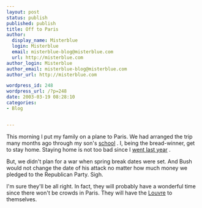 ```yaml
---
layout: post
status: publish
published: publish
title: Off to Paris
author:
  display_name: Misterblue
  login: Misterblue
  email: misterblue-blog@misterblue.com
  url: http://misterblue.com
author_login: Misterblue
author_email: misterblue-blog@misterblue.com
author_url: http://misterblue.com

wordpress_id: 248
wordpress_url: /?p=248
date: 2003-03-19 08:28:10
categories:
- Blog


---
```

<p>
This morning I put my family on a plane to Paris.  We had arranged the trip many months ago through my son's
<a href="http://www.nwacademy.org">school</a>
. 
I, being the bread-winner, get to stay home.
Staying home is not too bad since I
<a href="http"//pics.misterblue.com/20020-Paris/">went last year</a>
.
</p>
<p>
But, we didn't plan for a war when spring break dates were set.
And Bush would not change the date of his attack no matter how much
money we pledged to the Republican Party.  Sigh.
</p>
<p>
I'm sure they'll be all right.
In fact, they will probably have a wonderful time since there won't be
crowds in Paris.  They will have the
<a href="http"//pics.misterblue.com/20020-Paris/Louvre/">Louvre</a>
to themselves.
</p>
